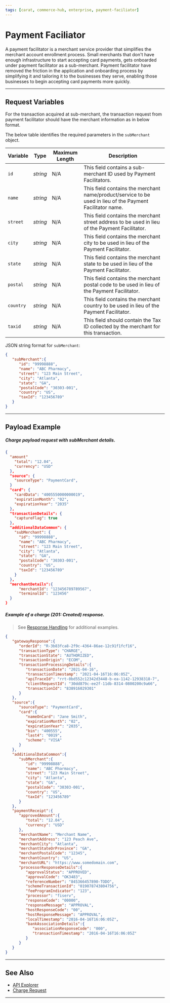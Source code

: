 ```yaml
---
tags: [carat, commerce-hub, enterprise, payment-faciliator]
---
```


# Payment Faciliator

A payment facilitator is a merchant service provider that simplifies the merchant account enrollment process. Small merchants that don't have enough infrastructure to start accepting card payments, gets onboarded under payment facilitator as a sub-merchant. Payment facilitator have removed the friction in the application and onboarding process by simplifying it and tailoring it to the businesses they serve, enabling those businesses to begin accepting card payments more quickly.

---

## Request Variables

For the transaction acquired at sub-merchant, the transaction request from payment facilitator should have the merchant information as in below format.

<!--
type: tab
title: subMerchant
-->

The below table identifies the required parameters in the `subMerchant` object.

| Variable | Type| Maximum Length | Description |
|---------|----------|----------------|---------|
|`id` | *string* | N/A | This field contains a sub-merchant ID used by Payment Facilitators. |
|`name` | *string* | N/A | This field contains the merchant name/product/service to be used in lieu of the Payment Facilitator name. |
|`street` | *string* | N/A | This field contains the merchant street address to be used in lieu of the Payment Facilitator. |
|`city` | *string* | N/A | This field contains the merchant city to be used in lieu of the Payment Facilitator. |
|`state` | *string* | N/A | This field contains the merchant state to be used in lieu of the Payment Facilitator. |
|`postal` | *string* | N/A | This field contains the merchant postal code to be used in lieu of the Payment Facilitator. |
|`country` | *string* | N/A | This field contains the merchant country to be used in lieu of the Payment Facilitator. |
|`taxid` | *string* | N/A | This field should contain the Tax ID collected by the merchant for this transaction. |

<!--
type: tab
title: JSON Example
-->

JSON string format for `subMerchant`:

```json
{
   "subMerchant":{
      "id": "99998888",
      "name": "ABC Pharmacy",
      "street": "123 Main Street",
      "city": "Atlanta",
      "state": "GA",
      "postalCode": "30303-001",
      "country": "US",
      "taxId": "123456789"
   }
}
```

<!-- type: tab-end -->

---

## Payload Example

<!--
type: tab
title: Request
-->

##### Charge payload request with subMerchant details.

```json
{
  "amount"
    "total": "12.04",
    "currency": "USD"
  },
  "source": {
    "sourceType": "PaymentCard",
  }
  "card": {
    "cardData": "4005550000000019",
    "expirationMonth": "02",
    "expirationYear": "2035"
  },
  "transactionDetails": {
    "captureFlag": true
  },
  "additionalDataCommon": {
    "subMerchant": {
      "id": "99998888",
      "name": "ABC Pharmacy",
      "street": "123 Main Street",
      "city": "Atlanta",
      "state": "GA",
      "postalCode": "30303-001",
      "country": "US",
      "taxId": "123456789"
    }
  },
  "merchantDetails":{
      "merchantId": "123456789789567",
      "terminalId": "123456"
  }
}
```
<!--
type: tab
title: Response
-->

##### Example of a charge (201: Created) response.

<!-- theme: info -->
> See [Response Handling](?path=docs/Resources/Guides/Response-Codes/Response-Handling.md) for additional examples.
```json
{
   "gatewayResponse":{
      "orderId": "R-3b83fca8-2f9c-4364-86ae-12c91f1fcf16",
      "transactionType": "CHARGE",
      "transactionState": "AUTHORIZED",
      "transactionOrigin": "ECOM",
      "transactionProcessingDetails":{
         "transactionDate": "2021-04-16",
         "transactionTimestamp": "2021-04-16T16:06:05Z",
         "apiTraceId": "rrt-0bd552c12342d3448-b-ea-1142-12938318-7",
         "clientRequestId": "30dd879c-ee2f-11db-8314-0800200c9a66",
         "transactionId": "838916029301"
      }
   },
   "source":{
      "sourceType": "PaymentCard",
      "card":{
         "nameOnCard": "Jane Smith",
         "expirationMonth": "02",
         "expirationYear": "2035",
         "bin": "400555",
         "last4": "0019",
         "scheme": "VISA"
      }
   },
   "additionalDataCommon":{
      "subMerchant":{
         "id": "99998888",
         "name": "ABC Pharmacy",
         "street": "123 Main Street",
         "city": "Atlanta",
         "state": "GA",
         "postalCode": "30303-001",
         "country": "US",
         "taxId": "123456789"
      }
   },
   "paymentReceipt":{
      "approvedAmount":{
         "total": "12.04",
         "currency": "USD"
      },
      "merchantName": "Merchant Name",
      "merchantAddress": "123 Peach Ave",
      "merchantCity": "Atlanta",
      "merchantStateOrProvince": "GA",
      "merchantPostalCode": "12345",
      "merchantCountry": "US",
      "merchantURL": "https://www.somedomain.com",
      "processorResponseDetails":{
         "approvalStatus": "APPROVED",
         "approvalCode": "OK3483",
         "referenceNumber": "845366457890-TODO",
         "schemeTransactionId": "019078743804756",
         "feeProgramIndicator": "123",
         "processor": "fiserv",
         "responseCode": "00000",
         "responseMessage": "APPROVAL",
         "hostResponseCode": "00",
         "hostResponseMessage": "APPROVAL",
         "localTimestamp": "2016-04-16T16:06:05Z",
         "bankAssociationDetails":{
            "associationResponseCode": "000",
            "transactionTimestamp": "2016-04-16T16:06:05Z"
         }
      }
   }
}
```

<!-- type: tab-end -->

---

## See Also

- [API Explorer](../api/?type=post&path=/payments/v1/charges)
- [Charge Request](?path=docs/Resources/API-Documents/Payments/Charges.md)

---
